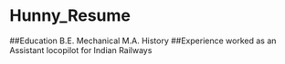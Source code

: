 # Hunny_Resume
##Education
B.E. Mechanical
M.A. History 
##Experience 
worked as an Assistant locopilot for Indian Railways 
